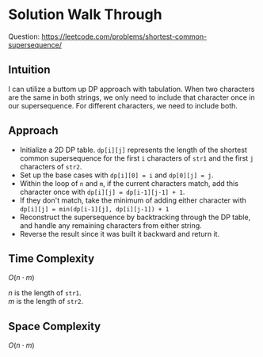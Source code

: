 # Solution Walk Through
Question: https://leetcode.com/problems/shortest-common-supersequence/

## Intuition
I can utilize a buttom up DP approach with tabulation. When two characters are the same in both strings, we only need to include that character once in our supersequence. For different characters, we need to include both.

## Approach
- Initialize a 2D DP table. `dp[i][j]` represents the length of the shortest common supersequence for the first `i` characters of `str1` and the first `j` characters of `str2`.
- Set up the base cases with `dp[i][0] = i` and `dp[0][j] = j`.
- Within the loop of `n` and `m`, if the current characters match, add this character once with `dp[i][j] = dp[i-1][j-1] + 1`.
- If they don't match, take the minimum of adding either character with `dp[i][j] = min(dp[i-1][j], dp[i][j-1]) + 1`
- Reconstruct the supersequence by backtracking through the DP table, and handle any remaining characters from either string.
- Reverse the result since it was built it backward and return it.

## Time Complexity
$O(n \cdot m)$

$n$ is the length of `str1`. \
$m$ is the length of `str2`.

## Space Complexity
$O(n \cdot m)$
